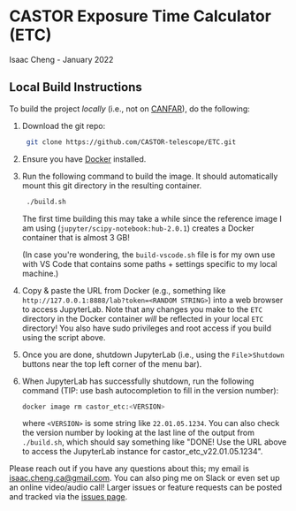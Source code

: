 # CASTOR Exposure Time Calculator (ETC)

Isaac Cheng - January 2022

## Local Build Instructions

To build the project _locally_ (i.e., not on [CANFAR](https://www.canfar.net/en/)), do the
following:

1. Download the git repo:

   ```bash
    git clone https://github.com/CASTOR-telescope/ETC.git
   ```

2. Ensure you have [Docker](https://docs.docker.com/get-started/) installed.

3. Run the following command to build the image. It should automatically mount this
   git directory in the resulting container.

   ```bash
    ./build.sh
   ```

   The first time building this may take a while since the reference image I am using
   (`jupyter/scipy-notebook:hub-2.0.1`) creates a Docker container that is almost 3 GB!

   (In case you're wondering, the `build-vscode.sh` file is for my own use with VS Code
   that contains some paths + settings specific to my local machine.)

4. Copy & paste the URL from Docker (e.g., something like
   `http://127.0.0.1:8888/lab?token=<RANDOM STRING>`)
   into a web browser to access JupyterLab. Note that any changes you make to the `ETC`
   directory in the Docker container _will_ be reflected in your local `ETC` directory!
   You also have sudo privileges and root access if you build using the script above.

5. Once you are done, shutdown JupyterLab (i.e., using the `File`>`Shutdown` buttons near
   the top left corner of the menu bar).

6. When JupyterLab has successfully shutdown, run the following command (TIP: use bash
   autocompletion to fill in the version number):

   ```bash
   docker image rm castor_etc:<VERSION>
   ```

   where `<VERSION>` is some string like `22.01.05.1234`. You can also check the version
   number by looking at the last line of the output from `./build.sh`, which should say
   something like "DONE! Use the URL above to access the JupyterLab instance for
   castor_etc_v22.01.05.1234".

Please reach out if you have any questions about this; my email is
[isaac.cheng.ca@gmail.com](mailto:isaac.cheng.ca@gmail.com). You can also ping me on Slack
or even set up an online video/audio call! Larger issues or feature requests can be posted
and tracked via the [issues page](https://github.com/CASTOR-telescope/ETC/issues).
